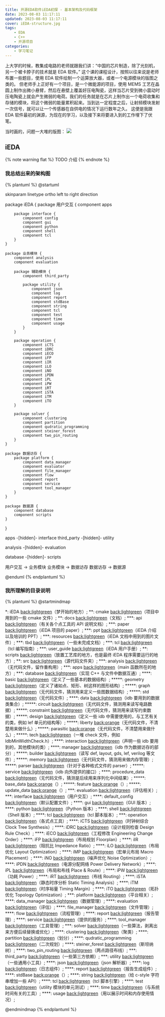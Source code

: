 ```yaml
---
title: 开源EDA软件iEDA初探 - 基本架构及代码框架
date: 2023-08-03 11:17:11
updated: 2023-08-03 11:17:11
cover: iEDA-structure.jpg
tags:
    - EDA
    - C++
    - 开源项目
categories:
    - 学习笔记
---
```


上大学的时候，教集成电路的老师就跟我们讲：“中国的芯片制造，除了光刻机，另一个被卡脖子的技术就是 EDA 软件。”
这个课的课程设计，按照以往来说是老师布置一些题目，使用 EDA 软件绘制一个运算放大器，或者一个电源模块的版图之类的。
但老师手上正好有一个项目，是一个微能源的项目，使用 MEMS 工艺在晶圆上制作出微小悬臂，然后在悬壁上覆盖好压电陶瓷，这样当芯片受到微小震动时压电陶瓷上就会产生微弱的电荷。我们的任务就是在芯片上制作出一个电荷收集和存储的模块，将这个微弱的能量累积起来。当到达一定程度之后，让射频模块发射一次信号，就可以让一个传感器在自供电的情况下运行数年之久。
这便是我跟 EDA 软件最初的渊源，为现在的学习，以及接下来将要进入到的工作埋下了伏笔。

当时画的，问题一大堆的版图：
![](asic.jpg)

## iEDA

{% note warning flat %}
TODO 介绍
{% endnote %}

### 我总结出来的架构图

{% plantuml %}
@startuml

skinparam linetype ortho
left to right direction

package iEDA {
    package 用户交互 {
        component apps

        package interface {
            component config
            component gui
            component python
            component shell
            component tcl
        }
    }

    package 业务模块 {
        component analysis
        component evaluation

        package 辅助模块 {
            component third_party

            package utility {
                component json
                component log
                component report
                component stdBase
                component string
                component tcl
                component test
                component time
                component usage
            }
        }

        package operation {
            component iCTS
            component iDRC
            component iECO
            component iFP
            component iIR
            component iLO
            component iNO
            component iPDN
            component iPL
            component iPW
            component iRT
            component iSTA
            component iTM
            component iTO
        }

        package solver {
            component clustering
            component partition
            component qudratic_programming
            component steiner_forest
            component two_pin_routing
        }
    }

    package 数据访存 {
        package platform {
            component data_manager
            component evaluator
            component file_manager
            component flow
            component report
            component service
            component tool_manager
        }
    }

    package 数据源 {
        component database
        component scripts
    }
}

apps -[hidden]- interface
third_party -[hidden]- utility

analysis -[hidden]- evaluation

database -[hidden]- scripts

用户交互 -> 业务模块
业务模块 -> 数据访存
数据访存 -> 数据源

@enduml
{% endplantuml %}

### 我所理解的目录说明

{% plantuml %}
@startmindmap

*: iEDA 
<back:lightgreen>（梦开始的地方）</back>;
**: cmake 
<back:lightgreen>（项目中用到的一些 cmake 文件）</back>;
**: docs 
<back:lightgreen>（文档）</back>;
***: api 
<back:lightgreen>（有关各个点工具的 API 说明文档）</back>;
***: paper 
<back:lightgreen>（iEDA 项目的 paper）</back>;
***: ppt 
<back:lightgreen>（iEDA 介绍以及培训的 PPT）</back>;
***: resources 
<back:lightgreen>（iEDA 文档中用到的图片文件）</back>;
***: tbd 
<back:lightgreen>（一些未完成文档）</back>;
***: tcl 
<back:lightgreen>（tcl 编写指南）</back>;
***: user_guide 
<back:lightgreen>（iEDA 用户手册）</back>;
**: scripts 
<back:lightgreen>（放置工艺库的地方，也是最终 iEDA 程序需要运行的地方）</back>;
**: src 
<back:lightgreen>（源代码文件夹）</back>;
***: analysis 
<back:lightgreen>（无代码文件，留作重构用）</back>;
***: apps 
<back:lightgreen>（main 函数所在的地方）</back>;
***: database 
<back:lightgreen>（实现 C++ 与文件中数据互通）</back>;
****: basic 
<back:lightgreen>（定义了一些基本的数据结构）</back>;
*****: geometry 
<back:lightgreen>（定义了诸如点、矩形、树这样的图形结构）</back>;
*****: graph 
<back:lightgreen>（无代码文件，猜测用来定义一些图数据结构）</back>;
*****: std 
<back:lightgreen>（无代码文件）</back>;
****: data 
<back:lightgreen>（idb 要用到的数据类集合）</back>;
*****: circuit 
<back:lightgreen>（无代码文件，猜测用来读写电路数据）</back>;
*****: constraint 
<back:lightgreen>（无代码文件，猜测用来读写约束数据）</back>;
*****: design 
<back:lightgreen>（定义一些 idb 中需要使用的，与工艺有关的类，例如 lef 单元的结构等）</back>;
*****: liberty 
<back:orange>（无代码文件，不清楚用来做什么）</back>;
*****: parasitic 
<back:orange>（无代码文件，不清楚用来做什么）</back>;
*****: tech 
<back:lightgreen>（一堆 check 文件，例如 IdbMinWidthCheck.h）</back>;
****: interaction 
<back:lightgreen>（声明一些 idb 要用到的，其他模块的类）</back>;
****: manager 
<back:lightgreen>（idb 作为数据访存的部分）</back>;
*****: builder 
<back:lightgreen>（读写 def, layout, gds, lef, verilog 等文件）</back>;
*****: memory 
<back:lightgreen>（无代码文件，猜测用来做内存管理）</back>;
*****: parser 
<back:lightgreen>（针对于各种格式文件的 parser）</back>;
*****: service 
<back:lightgreen>（idb 向外提供的接口）</back>;
****: procedure_data 
<back:lightgreen>（无代码文件，猜测是后续用来序列化中间结果）</back>;
*****: base_data 
<back:orange>（）</back>;
*****: feature 
<back:orange>（）</back>;
*****: update_data 
<back:orange>（）</back>;
***: evaluation 
<back:lightgreen>（评估相关）</back>;
***: interface 
<back:lightgreen>（用户交互）</back>;
****: default_config 
<back:lightgreen>（默认配置文件）</back>;
****: gui 
<back:lightgreen>（GUI 版本）</back>;
****: python 
<back:lightgreen>（Python 版本）</back>;
****: shell 
<back:lightgreen>（Shell 版本）</back>;
****: tcl 
<back:lightgreen>（tcl 脚本版本）</back>;
***: operation 
<back:lightgreen>（各式点工具）</back>;
****: iCTS 
<back:lightgreen>（时钟树综合 Clock Tree Synthesis）</back>;
****: iDRC 
<back:lightgreen>（设计规则检查 Design Rule Check）</back>;
****: iECO 
<back:lightgreen>（工程修改 Engineering Change Order）</back>;
****: iFP 
<back:lightgreen>（布局规划 Floorplan）</back>;
****: iIR 
<back:lightgreen>（阻抗比 Impedance Ratio）</back>;
****: iLO 
<back:lightgreen>（布局优化 Layout Optimization）</back>;
****: iMP 
<back:lightgreen>（宏单元布局 Macro Placement）</back>;
****: iNO 
<back:lightgreen>（噪声优化 Noise Optimization）</back>;
****: iPDN 
<back:lightgreen>（电源分配网络 Power Delivery Network）</back>;
****: iPL 
<back:lightgreen>（布局和布线 Place & Route）</back>;
****: iPW 
<back:lightgreen>（功耗 Power）</back>;
****: iRT 
<back:lightgreen>（布线 Routing）</back>;
****: iSTA 
<back:lightgreen>（静态时序分析 Static Timing Analysis）</back>;
****: iTM 
<back:lightgreen>（时序裕量 Timing Margin）</back>;
****: iTO 
<back:lightgreen>（拓扑优化 Topology Optimization）</back>;
***: platform 
<back:lightgreen>（平台相关）</back>;
****: data_manager 
<back:lightgreen>（数据管理）</back>;
****: evaluation 
<back:lightgreen>（评估）</back>;
****: file_manager 
<back:lightgreen>（文件管理）</back>;
****: flow 
<back:lightgreen>（流程管理）</back>;
****: report 
<back:lightgreen>（报告管理）</back>;
****: service 
<back:lightgreen>（提供的服务）</back>;
****: tool_manager 
<back:lightgreen>（工具管理）</back>;
***: solver 
<back:lightgreen>（一些算法，剥离出来方便后续替换或优化）</back>;
****: clustering 
<back:lightgreen>（聚类）</back>;
****: partition 
<back:lightgreen>（划分）</back>;
****: qudratic_programming 
<back:lightgreen>（二次规划）</back>;
****: steiner_forest 
<back:lightgreen>（斯坦纳树）</back>;
****: two_pin_routing 
<back:lightgreen>（两点路径布线）</back>;
***: third_party 
<back:lightgreen>（一些第三方依赖）</back>;
***: utility 
<back:lightgreen>（一些通用小工具）</back>;
****: json 
<back:lightgreen>（json 解析器）</back>;
****: log 
<back:lightgreen>（日志组件）</back>;
****: report 
<back:lightgreen>（报告生成组件）</back>;
****: stdBase 
<back:orange>（）</back>;
****: string 
<back:lightgreen>（给 c-style 字符串增加一些 API）</back>;
****: tcl 
<back:lightgreen>（tcl 脚本引擎）</back>;
****: test 
<back:lightgreen>（utility 模块的单元测试）</back>;
****: time 
<back:lightgreen>（与系统时间有关的工具）</back>;
****: usage 
<back:lightgreen>（用以展示时间和内存使用情况）</back>;

@endmindmap
{% endplantuml %}
